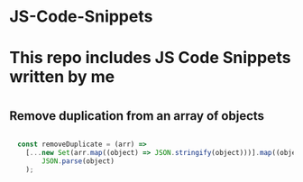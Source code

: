 # JS-Code-Snippets

<h1> This repo includes JS Code Snippets written by me<h1>

<h2>Remove duplication from an array of objects</h2>

```javascript

  const removeDuplicate = (arr) =>
	[...new Set(arr.map((object) => JSON.stringify(object)))].map((object) =>
		JSON.parse(object)
	);


```
